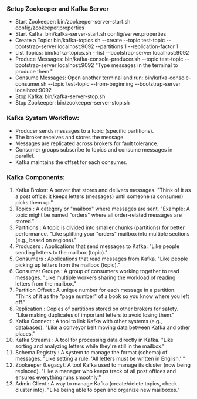 ### Setup Zookeeper and Kafka Server
* Start Zookeeper: bin/zookeeper-server-start.sh config/zookeeper.properties
* Start Kafka: bin/kafka-server-start.sh config/server.properties
* Create a Topic: bin/kafka-topics.sh --create --topic test-topic --bootstrap-server localhost:9092 --partitions 1 --replication-factor 1
* List Topics: bin/kafka-topics.sh --list --bootstrap-server localhost:9092
* Produce Messages: bin/kafka-console-producer.sh --topic test-topic --bootstrap-server localhost:9092 
"Type messages in the terminal to produce them."
* Consume Messages: Open another terminal and run:
bin/kafka-console-consumer.sh --topic test-topic --from-beginning --bootstrap-server localhost:9092
* Stop Kafka: bin/kafka-server-stop.sh
* Stop Zookeeper: bin/zookeeper-server-stop.sh

### Kafka System Workflow:
* Producer sends messages to a topic (specific partitions).
* The broker receives and stores the message.
* Messages are replicated across brokers for fault tolerance.
* Consumer groups subscribe to topics and consume messages in parallel.
* Kafka maintains the offset for each consumer.

### Kafka Components:
1. Kafka Broker: A server that stores and delivers messages.
"Think of it as a post office: it keeps letters (messages) until someone (a consumer) picks them up."
2. Topics : A category or "mailbox" where messages are sent.
"Example: A topic might be named "orders" where all order-related messages are stored."
3. Partitions : A topic is divided into smaller chunks (partitions) for better performance.
"Like splitting your "orders" mailbox into multiple sections (e.g., based on regions)."
4. Producers : Applications that send messages to Kafka.
"Like people sending letters to the mailbox (topic)."
5. Consumers : Applications that read messages from Kafka.
"Like people picking up letters from the mailbox (topic)."
6. Consumer Groups : A group of consumers working together to read messages.
"Like multiple workers sharing the workload of reading letters from the mailbox."
7. Partition Offset : A unique number for each message in a partition.
"Think of it as the "page number" of a book so you know where you left off."
8. Replication : Copies of partitions stored on other brokers for safety.
"Like making duplicates of important letters to avoid losing them."
9. Kafka Connect : A tool to link Kafka with other systems (e.g., databases).
"Like a conveyor belt moving data between Kafka and other places."
10. Kafka Streams : A tool for processing data directly in Kafka.
"Like sorting and analyzing letters while they're still in the mailbox."
11. Schema Registry : A system to manage the format (schema) of messages.
"Like setting a rule: 'All letters must be written in English.' "
12. Zookeeper (Legacy): A tool Kafka used to manage its cluster (now being replaced).
"Like a manager who keeps track of all post offices and ensures everything runs smoothly."
13. Admin Client : A way to manage Kafka (create/delete topics, check cluster info).
"Like being able to open and organize new mailboxes."